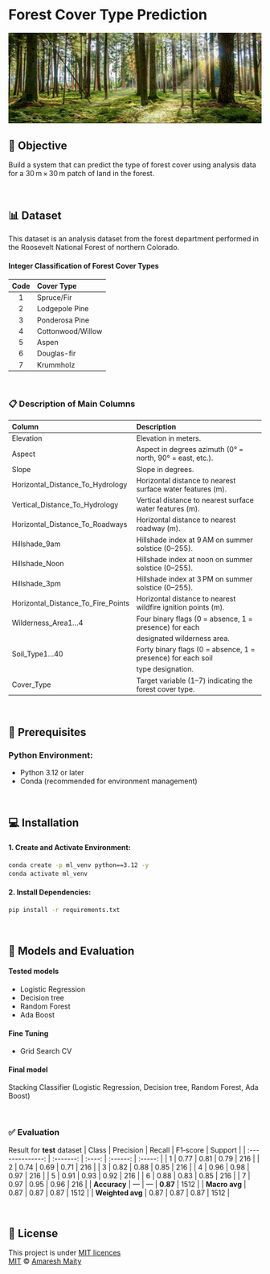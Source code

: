 # Forest Cover Type Prediction

![alt text](forest.png)

## 🎯 Objective

Build a system that can predict the type of forest cover using analysis data for a 30 m × 30 m patch of land in the forest.

<br/>

## 📊 Dataset

This dataset is an analysis dataset from the forest department performed in the Roosevelt National Forest of northern Colorado.


#### Integer Classification of Forest Cover Types

| Code | Cover Type        |
| :--: | :---------------- |
|   1  | Spruce/Fir        |
|   2  | Lodgepole Pine    |
|   3  | Ponderosa Pine    |
|   4  | Cottonwood/Willow |
|   5  | Aspen             |
|   6  | Douglas-fir       |
|   7  | Krummholz         |

<Br/>

### 📋 Description of Main Columns

| Column                                 | Description                                                  |
| :------------------------------------- | :----------------------------------------------------------- |
| Elevation                              | Elevation in meters.                                         |
| Aspect                                 | Aspect in degrees azimuth (0° = north, 90° = east, etc.).    |
| Slope                                  | Slope in degrees.                                            |
| Horizontal\_Distance\_To\_Hydrology    | Horizontal distance to nearest surface water features (m).   |
| Vertical\_Distance\_To\_Hydrology      | Vertical distance to nearest surface water features (m).     |
| Horizontal\_Distance\_To\_Roadways     | Horizontal distance to nearest roadway (m).                  |
| Hillshade\_9am                         | Hillshade index at 9 AM on summer solstice (0–255).          |
| Hillshade\_Noon                        | Hillshade index at noon on summer solstice (0–255).          |
| Hillshade\_3pm                         | Hillshade index at 3 PM on summer solstice (0–255).          |
| Horizontal\_Distance\_To\_Fire\_Points | Horizontal distance to nearest wildfire ignition points (m). |
| Wilderness\_Area1…4                    | Four binary flags (0 = absence, 1 = presence) for each       |
|                                        | designated wilderness area.                                  |
| Soil\_Type1…40                         | Forty binary flags (0 = absence, 1 = presence) for each soil |
|                                        | type designation.                                            |
| Cover\_Type                            | Target variable (1–7) indicating the forest cover type.      |


<br/>

## 🚀 Prerequisites
### Python Environment:

* Python 3.12 or later
* Conda (recommended for environment management)

<br/>

## 💻 Installation
#### 1. Create and Activate Environment:
```bash
conda create -p ml_venv python==3.12 -y
conda activate ml_venv
```

#### 2. Install Dependencies:
```bash
pip install -r requirements.txt
```

<br/>

## 🤖 Models and Evaluation
#### Tested models
- Logistic Regression
- Decision tree
- Random Forest
- Ada Boost

#### Fine Tuning
* Grid Search CV

#### Final model
Stacking Classifier (Logistic Regression, Decision tree, Random Forest, Ada Boost)

<br/>

### ✅ Evaluation
Result for **test** dataset
|       Class      | Precision | Recall | F1‑score | Support |
| :--------------: | :-------: | :----: | :------: | :-----: |
|         1        |    0.77   |  0.81  |   0.79   |   216   |
|         2        |    0.74   |  0.69  |   0.71   |   216   |
|         3        |    0.82   |  0.88  |   0.85   |   216   |
|         4        |    0.96   |  0.98  |   0.97   |   216   |
|         5        |    0.91   |  0.93  |   0.92   |   216   |
|         6        |    0.88   |  0.83  |   0.85   |   216   |
|         7        |    0.97   |  0.95  |   0.96   |   216   |
|   **Accuracy**   |     —     |    —   | **0.87** |   1512  |
|   **Macro avg**  |    0.87   |  0.87  |   0.87   |   1512  |
| **Weighted avg** |    0.87   |  0.87  |   0.87   |   1512  |



<br/>

## 📝 License
This project is under [MIT licences](../LICENSE) <br/>
[MIT](../LICENSE) © [Amaresh Maity](https://github.com/amareshmaity)